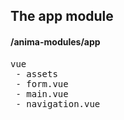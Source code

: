 ## The app module
#### /anima-modules/app
<pre>
vue
 - assets
 - form.vue
 - main.vue
 - navigation.vue
</pre>

